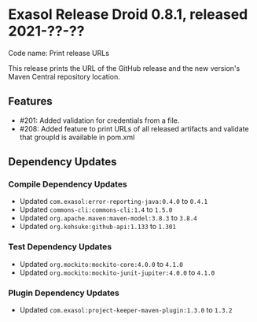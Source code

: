 # Exasol Release Droid 0.8.1, released 2021-??-??

Code name: Print release URLs

This release prints the URL of the GitHub release and the new version's Maven Central repository location.

## Features

* #201: Added validation for credentials from a file.
* #208: Added feature to print URLs of all released artifacts and validate that groupId is available in pom.xml

## Dependency Updates

### Compile Dependency Updates

* Updated `com.exasol:error-reporting-java:0.4.0` to `0.4.1`
* Updated `commons-cli:commons-cli:1.4` to `1.5.0`
* Updated `org.apache.maven:maven-model:3.8.3` to `3.8.4`
* Updated `org.kohsuke:github-api:1.133` to `1.301`

### Test Dependency Updates

* Updated `org.mockito:mockito-core:4.0.0` to `4.1.0`
* Updated `org.mockito:mockito-junit-jupiter:4.0.0` to `4.1.0`

### Plugin Dependency Updates

* Updated `com.exasol:project-keeper-maven-plugin:1.3.0` to `1.3.2`
